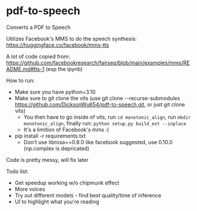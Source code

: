 # pdf-to-speech

Converts a PDF to Speech

Utilizes Facebook's MMS to do the speech synthesis: https://huggingface.co/facebook/mms-tts

A lot of code copied from: https://github.com/facebookresearch/fairseq/blob/main/examples/mms/README.md#tts-1 (esp the ipynb)


How to run:
- Make sure you have python=3.10
- Make sure to git clone the vits (use git clone --recurse-submodules https://github.com/DicksonWu654/pdf-to-speech.git, or just git clone vits)
  - You then have to go inside of vits, run `cd monotonic_align`, run `mkdir monotonic_align`, finally run: `python setup.py build_ext --inplace`
  - It's a limition of Facebook's mms :(
- pip install -r requirements.txt
  - Don't use librosa==0.8.0 like facebook suggested, use 0.10.0 (np.complex is depricated)

Code is pretty messy, will fix later 

Todo list:
- Get speedup working w/o chipmunk effect
- More voices
- Try out different models - find best quality/time of inference
- UI to highlight what you're reading
